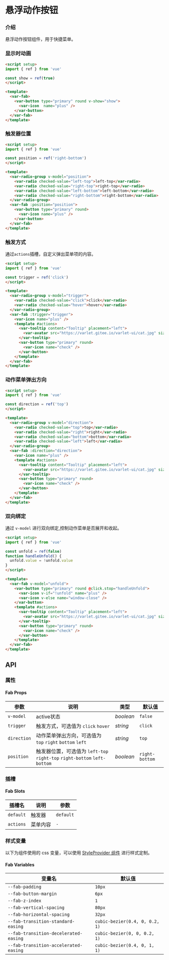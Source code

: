 # 悬浮动作按钮

### 介绍

悬浮动作按钮组件，用于快捷菜单。

### 显示时动画

```html
<script setup>
import { ref } from 'vue'

const show = ref(true)
</script>

<template>
  <var-fab>
    <var-button type="primary" round v-show="show">
      <var-icon  name="plus" />
    </var-button>
  </var-fab>
</template>
```

### 触发器位置

```html
<script setup>
import { ref } from 'vue'

const position = ref('right-bottom')
</script>

<template>
  <var-radio-group v-model="position">
    <var-radio checked-value="left-top">left-top</var-radio>
    <var-radio checked-value="right-top">right-top</var-radio>
    <var-radio checked-value="left-bottom">left-bottom</var-radio>
    <var-radio checked-value="right-bottom">right-bottom</var-radio>
  </var-radio-group>
  <var-fab :position="position">
    <var-button type="primary" round>
      <var-icon name="plus" />
    </var-button>
  </var-fab>
</template>
```

### 触发方式

通过`actions`插槽，自定义弹出菜单项的内容。

```html
<script setup>
import { ref } from 'vue'

const trigger = ref('click')
</script>

<template>
  <var-radio-group v-model="trigger">
    <var-radio checked-value="click">click</var-radio>
    <var-radio checked-value="hover">hover</var-radio>
  </var-radio-group>
  <var-fab :trigger="trigger">
    <var-icon name="plus" />
    <template #actions>
      <var-tooltip content="Tooltip" placement="left">
        <var-avatar src="https://varlet.gitee.io/varlet-ui/cat.jpg" size="mini" />
      </var-tooltip>
      <var-button type="primary" round>
        <var-icon name="check" />
      </var-button>
    </template>
  </var-fab>
</template>
```

### 动作菜单弹出方向

```html
<script setup>
import { ref } from 'vue'

const direction = ref('top')
</script>

<template>
  <var-radio-group v-model="direction">
    <var-radio checked-value="top">top</var-radio>
    <var-radio checked-value="right">right</var-radio>
    <var-radio checked-value="bottom">bottom</var-radio>
    <var-radio checked-value="left">left</var-radio>
  </var-radio-group>
  <var-fab :direction="direction">
    <var-icon name="plus" />
    <template #actions>
      <var-tooltip content="Tooltip" placement="left">
        <var-avatar src="https://varlet.gitee.io/varlet-ui/cat.jpg" size="mini" />
      </var-tooltip>
      <var-button type="primary" round>
        <var-icon name="check" />
      </var-button>
    </template>
  </var-fab>
</template>
```


### 双向绑定

通过 `v-model` 进行双向绑定,控制动作菜单是否展开和收起。

```html
<script setup>
import { ref } from 'vue'

const unfold = ref(false)
function handleUnfold() {
  unfold.value = !unfold.value
}
</script>

<template>
  <var-fab v-model="unfold">
    <var-button type="primary" round @click.stop="handleUnfold">
      <var-icon v-if="!unfold" name="plus" />
      <var-icon v-else name="window-close" />
    </var-button>
    <template #actions>
      <var-tooltip content="Tooltip" placement="left">
        <var-avatar src="https://varlet.gitee.io/varlet-ui/cat.jpg" size="mini" />
      </var-tooltip>
      <var-button type="primary" round>
        <var-icon name="check" />
      </var-button>
    </template>
  </var-fab>
</template>
```

## API

### 属性

#### Fab Props

| 参数              | 说明                                                               | 类型     | 默认值        |
|------------------|-----------------------------------------------------------------   |----------|----------------|
| `v-model`        | active状态                                                         | _boolean_ | `false`        |
| `trigger`        | 触发方式，可选值为 `click` `hover`                                    | _string_ | `click`         |
| `direction`      | 动作菜单弹出方向，可选值为 `top` `right` `bottom` `left`              | _string_ | `top`           |
| `position`       | 触发器位置，可选值为 `left-top` `right-top` `right-bottom` `left-bottom` | _boolean_ | `right-bottom` |

### 插槽

#### Fab Slots

| 插槽名 | 说明 | 参数 |
| --- | --- | --- |
| `default` | 触发器 | `default` |
| `actions` | 菜单内容 | `-` |


### 样式变量
以下为组件使用的 css 变量，可以使用 [StyleProvider 组件](#/zh-CN/style-provider) 进行样式定制。

#### Fab Variables

| 变量名 | 默认值 |
| --- | --- |
| `--fab-padding` | `10px` |
| `--fab-button-margin` | `6px`|
| `--fab-z-index` |  `1`|
| `--fab-vertical-spacing` | `80px`|
| `--fab-horizontal-spacing` | `32px`|
| `--fab-transition-standard-easing` | `cubic-bezier(0.4, 0, 0.2, 1)`|
| `--fab-transition-decelerated-easing` | `cubic-bezier(0, 0, 0.2, 1)`|
| `--fab-transition-accelerated-easing` | `cubic-bezier(0.4, 0, 1, 1)`|